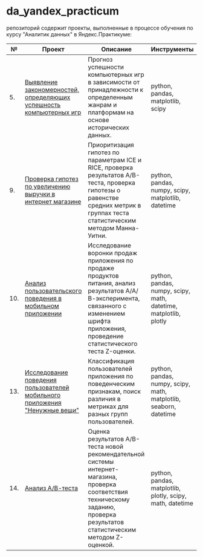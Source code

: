 # da_yandex_practicum
репозиторий содержит проекты, выполненные в процессе обучения по курсу "Аналитик данных" в Яндекс.Практикуме:

| №   | Проект | Описание | Инструменты |
|-----| ------ | -------- | ----------- |
| 5.  | [Выявление закономерностей, определяющих успешность компьютерных игр](05_video_games) | Прогноз успешности компьютерных игр в зависимости от принадлежности к определенным жанрам и платформам на основе исторических данных. | python, pandas, matplotlib, scipy |
| 9.  | [Проверка гипотез по увеличению выручки в интернет магазине](09_ice_rice_ab_test) | Приоритизация гипотез по параметрам ICE и RICE, проверка результатов А/В-теста, проверка гипотезы о равенстве средних метрик в группах теста статистическим методом Манна-Уитни. | python, pandas, numpy, scipy, matplotlib, datetime |
| 10. | [Анализ пользовательского поведения в мобильном приложении](10_mobile_app_ab_test) | Исследование воронки продаж приложения по продаже продуктов питания, анализ результатов А/А/В-эксперимента, связанного с изменением шрифта приложения, проведение статистического теста Z-оценки. | python, pandas, numpy, scipy, math, datetime, matplotlib, plotly |
| 13. | [Исследование поведения пользователей мобильного приложения "Ненужные вещи"](13_app_flea_market) | Классификация пользователей приложения по поведенческим признакам, поиск различия в метриках для разных групп пользователей. | python, pandas, numpy, scipy, math, matplotlib, seaborn, datetime |
| 14. | [Анализ А/В-теста](14_recommender_system_ab_test) | Оценка результатов А/В-теста новой рекомендательной системы интернет-магазина, проверка соответствия техническому заданию, проверка результатов статистическим методом Z-оценкой. | python, pandas, matplotlib, plotly, scipy, math, datetime |